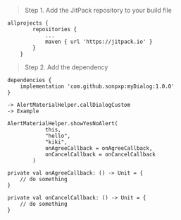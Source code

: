 >Step 1. Add the JitPack repository to your build file
```
allprojects {
		repositories {
			...
			maven { url 'https://jitpack.io' }
		}
	}
  ```
>Step 2. Add the dependency
```
dependencies {
	implementation 'com.github.sonpxp:myDialog:1.0.0'
}
  ```
 
  ```
  -> AlertMaterialHelper.callDialogCustom
  -> Example
```

```
AlertMaterialHelper.showYesNoAlert(
            this,
            "hello",
            "kiki",
            onAgreeCallback = onAgreeCallback,
            onCancelCallback = onCancelCallback
        )
```

```
private val onAgreeCallback: () -> Unit = {
	// do something
}

private val onCancelCallback: () -> Unit = {
	// do something
}
```
